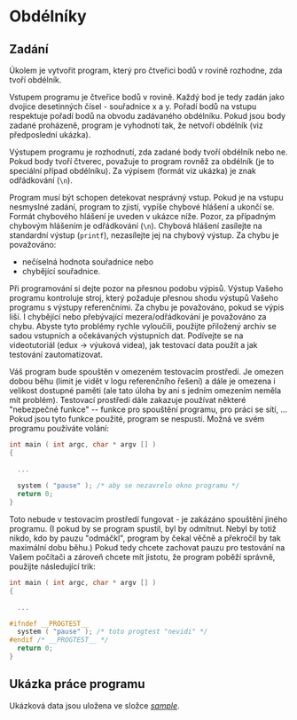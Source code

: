 # Obdélníky
## Zadání
Úkolem je vytvořit program, který pro čtveřici bodů v rovině rozhodne, zda tvoří obdélník.

Vstupem programu je čtveřice bodů v rovině. Každý bod je tedy zadán jako dvojice desetinných čísel - souřadnice x a y. Pořadí bodů na vstupu respektuje pořadí bodů na obvodu zadávaného obdélníku. Pokud jsou body zadané proházeně, program je vyhodnotí tak, že netvoří obdélník (viz předposlední ukázka).

Výstupem programu je rozhodnutí, zda zadané body tvoří obdélník nebo ne. Pokud body tvoří čtverec, považuje to program rovněž za obdélník (je to speciální případ obdélníku). Za výpisem (formát viz ukázka) je znak odřádkování (`\n`).

Program musí být schopen detekovat nesprávný vstup. Pokud je na vstupu nesmyslné zadání, program to zjistí, vypíše chybové hlášení a ukončí se. Formát chybového hlášení je uveden v ukázce níže. Pozor, za případným chybovým hlášením je odřádkování (`\n`). Chybová hlášení zasílejte na standardní výstup (`printf`), nezasílejte jej na chybový výstup. Za chybu je považováno:

* nečíselná hodnota souřadnice nebo
* chybějící souřadnice.

Při programování si dejte pozor na přesnou podobu výpisů. Výstup Vašeho programu kontroluje stroj, který požaduje přesnou shodu výstupů Vašeho programu s výstupy referenčními. Za chybu je považováno, pokud se výpis liší. I chybějící nebo přebývající mezera/odřádkování je považováno za chybu. Abyste tyto problémy rychle vyloučili, použijte přiložený archiv se sadou vstupních a očekávaných výstupních dat. Podívejte se na videotutoriál (edux -> výuková videa), jak testovací data použít a jak testování zautomatizovat.

Váš program bude spouštěn v omezeném testovacím prostředí. Je omezen dobou běhu (limit je vidět v logu referenčního řešení) a dále je omezena i velikost dostupné paměti (ale tato úloha by ani s jedním omezením neměla mít problém). Testovací prostředí dále zakazuje používat některé "nebezpečné funkce" -- funkce pro spouštění programu, pro práci se sítí, ... Pokud jsou tyto funkce použité, program se nespustí. Možná ve svém programu používáte volání:

```c
int main ( int argc, char * argv [] )
{
 
  ...
     
  system ( "pause" ); /* aby se nezavrelo okno programu */
  return 0;
}
```

Toto nebude v testovacím prostředí fungovat - je zakázáno spouštění jiného programu. (I pokud by se program spustil, byl by odmítnut. Nebyl by totiž nikdo, kdo by pauzu "odmáčkl", program by čekal věčně a překročil by tak maximální dobu běhu.) Pokud tedy chcete zachovat pauzu pro testování na Vašem počítači a zároveň chcete mít jistotu, že program poběží správně, použijte následující trik:

```c
int main ( int argc, char * argv [] )
{
 
  ...

#ifndef __PROGTEST__
  system ( "pause" ); /* toto progtest "nevidi" */
#endif /* __PROGTEST__ */
  return 0;
}
```

## Ukázka práce programu
Ukázková data jsou uložena ve složce [_sample_](sample).